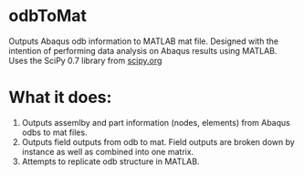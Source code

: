 odbToMat
========

Outputs Abaqus odb information to MATLAB mat file. Designed with the intention of performing data analysis on Abaqus results using MATLAB. Uses the SciPy 0.7 library from [scipy.org](scipy.org)

What it does:
========

1. Outputs assemlby and part information (nodes, elements) from Abaqus odbs to mat files.
2. Outputs field outputs from odb to mat. Field outputs are broken down by instance as well as combined into one matrix.
3. Attempts to replicate odb structure in MATLAB. 
